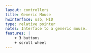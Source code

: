 ```yaml
---
layout: controllers
title: Generic Mouse
hwInterface: usb, HID
type: relative pointer
notes: Interface to a generic mouse.
features: |
    + 3 buttons
    + scroll wheel
---
```



